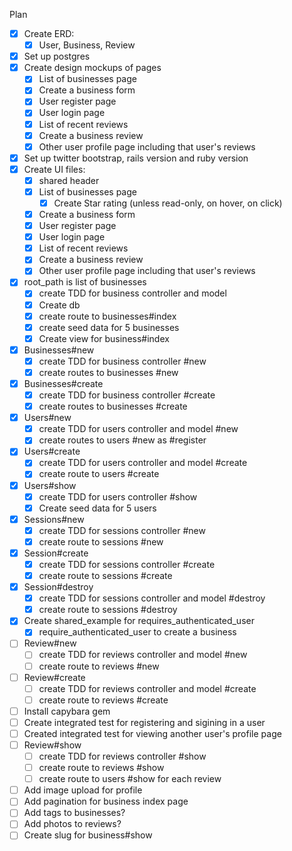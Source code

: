 Plan
- [x] Create ERD:
  - [x] User, Business, Review
- [x] Set up postgres
- [x] Create design mockups of pages
  - [x] List of businesses page
  - [x] Create a business form
  - [x] User register page
  - [x] User login page
  - [x] List of recent reviews
  - [x] Create a business review
  - [x] Other user profile page including that user's reviews
- [x] Set up twitter bootstrap, rails version and ruby version 
- [x] Create UI files:
  - [x] shared header
  - [x] List of businesses page
    - [x]  Create Star rating (unless read-only, on hover, on click)
  - [x] Create a business form
  - [x] User register page
  - [x] User login page
  - [x] List of recent reviews
  - [x] Create a business review
  - [x] Other user profile page including that user's reviews
- [x] root_path is list of businesses
  - [x] create TDD for business controller and model
  - [x] Create db
  - [x] create route to businesses#index
  - [x] create seed data for 5 businesses
  - [x] Create view for business#index
- [x] Businesses#new
  - [x] create TDD for business controller #new
  - [x] create routes to businesses #new
- [x] Businesses#create
  - [x] create TDD for business controller #create
  - [x] create routes to businesses #create
- [x] Users#new
  - [x] create TDD for users controller and model #new
  - [x] create routes to users #new as #register
- [x] Users#create
  - [x] create TDD for users controller and model #create
  - [x] create route to users #create
- [x] Users#show
  - [x] create TDD for users controller #show
  - [x] Create seed data for 5 users
- [x] Sessions#new
  - [x] create TDD for sessions controller #new
  - [x] create route to sessions #new
- [x] Session#create
  - [x] create TDD for sessions controller #create
  - [x] create route to sessions #create
- [x] Session#destroy
  - [x] create TDD for sessions controller and model #destroy
  - [x] create route to sessions #destroy
- [x] Create shared_example for requires_authenticated_user 
  - [x] require_authenticated_user to create a business
- [ ] Review#new
  - [ ] create TDD for reviews controller and model #new
  - [ ] create route to reviews #new
- [ ] Review#create
  - [ ] create TDD for reviews controller and model #create
  - [ ] create route to reviews #create
- [ ] Install capybara gem
- [ ] Create integrated test for registering and sigining in a user
- [ ] Created integrated test for viewing another user's profile page
- [ ] Review#show
  - [ ] create TDD for reviews controller #show
  - [ ] create route to reviews #show
  - [ ] create route to users #show for each review
- [ ] Add image upload for profile
- [ ] Add pagination for business index page
- [ ] Add tags to businesses?
- [ ] Add photos to reviews?
- [ ] Create slug for business#show
